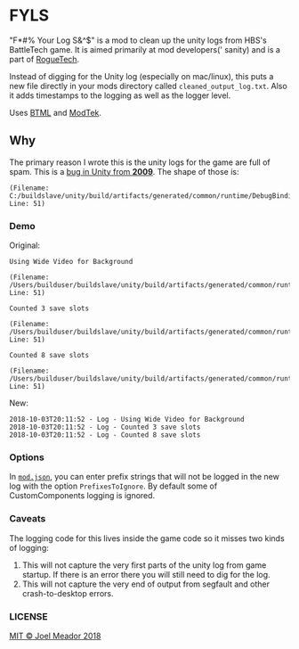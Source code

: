 # FYLS

"F*#% Your Log S&^$" is a mod to clean up the unity logs from HBS's BattleTech game. It is aimed primarily at mod developers(' sanity) and is a part of [RogueTech](https://www.nexusmods.com/battletech/mods/79).

Instead of digging for the Unity log (especially on mac/linux), this puts a new file directly in your mods directory called `cleaned_output_log.txt`. Also it adds timestamps to the logging as well as the logger level.

Uses  [BTML](https://github.com/janxious/BattleTechModLoader) and [ModTek](https://github.com/janxious/ModTek).

## Why

The primary reason I wrote this is the unity logs for the game are full of spam. This is a [bug in Unity from **2009**](https://forum.unity.com/threads/debug-log-and-needless-spam.38720/). The shape of those is:

```
(Filename: C:/buildslave/unity/build/artifacts/generated/common/runtime/DebugBindings.gen.cpp Line: 51)
```

### Demo

Original:

```
Using Wide Video for Background
 
(Filename: /Users/builduser/buildslave/unity/build/artifacts/generated/common/runtime/DebugBindings.gen.cpp Line: 51)

Counted 3 save slots
 
(Filename: /Users/builduser/buildslave/unity/build/artifacts/generated/common/runtime/DebugBindings.gen.cpp Line: 51)

Counted 8 save slots
 
(Filename: /Users/builduser/buildslave/unity/build/artifacts/generated/common/runtime/DebugBindings.gen.cpp Line: 51)

```

New:

```
2018-10-03T20:11:52 - Log - Using Wide Video for Background
2018-10-03T20:11:52 - Log - Counted 3 save slots
2018-10-03T20:11:52 - Log - Counted 8 save slots
```

### Options

In [`mod.json`](mod.json), you can enter prefix strings that will not be logged in the new log with the option `PrefixesToIgnore`. By default some of CustomComponents logging is ignored.

### Caveats

The logging code for this lives inside the game code so it misses two kinds of logging:

1. This will not capture the very first parts of the unity log from game startup. If there is an error there you will still need to dig for the log.
2. This will not capture the very end of output from segfault and other crash-to-desktop errors.


### LICENSE

[MIT © Joel Meador 2018](LICENSE)
